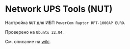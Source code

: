 # Network UPS Tools (NUT)
Настройка `NUT` для ИБП `PowerCom Raptor RPT-1000AP EURO`.

Проверено на `Ubuntu 22.04`.

См. описание на [wiki](https://wiki.enchtex.info/howto/ubuntu/ubuntu22.04_nut_standalone).
